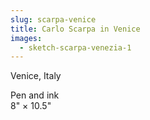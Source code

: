 ```yaml
---
slug: scarpa-venice
title: Carlo Scarpa in Venice
images:
  - sketch-scarpa-venezia-1
---
```

Venice, Italy

Pen and ink  
8" × 10.5"